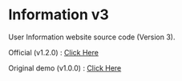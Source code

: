 # Information v3
User Information website source code (Version 3).

Official (v1.2.0) : [Click Here](https://info.tokovn.com/chuyen-theme.php?theme=v3)

Original demo (v1.0.0) : [Click Here](https://tokovn.com/demo/info_v3/)
